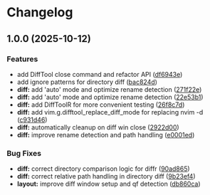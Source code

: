 # Changelog

## 1.0.0 (2025-10-12)


### Features

* add DiffTool close command and refactor API ([df6943e](https://github.com/deathbeam/difftool.nvim/commit/df6943e29ebbb6faa9c98c63b9a9fa229dc559b2))
* add ignore patterns for directory diff ([bac824d](https://github.com/deathbeam/difftool.nvim/commit/bac824d08d3faa38e3c98ede4d0e1ef64d4a85c1))
* **diff:** add 'auto' mode and optimize rename detection ([271f22e](https://github.com/deathbeam/difftool.nvim/commit/271f22e702e3d19cc151c996f1a52f6e3547084c))
* **diff:** add 'auto' mode and optimize rename detection ([22e53b1](https://github.com/deathbeam/difftool.nvim/commit/22e53b137c00d8a25f6b941928ebbdde99d2d413))
* **diff:** add DiffToolR for more convenient testing ([26f8c7d](https://github.com/deathbeam/difftool.nvim/commit/26f8c7d764eb5d03c01af0a204deb0d895cd1b20))
* **diff:** add vim.g.difftool_replace_diff_mode for replacing nvim -d ([c931d46](https://github.com/deathbeam/difftool.nvim/commit/c931d460d0105236c702709bf0d2268435c0bde4))
* **diff:** automatically cleanup on diff win close ([2922d00](https://github.com/deathbeam/difftool.nvim/commit/2922d00952e1aec60c345c232d9fdf6ecd1e75e6))
* **diff:** improve rename detection and path handling ([e0001ed](https://github.com/deathbeam/difftool.nvim/commit/e0001eda0b2d9e1c51c3456db34268efb4eb74a0))


### Bug Fixes

* **diff:** correct directory comparison logic for diffr ([90ad865](https://github.com/deathbeam/difftool.nvim/commit/90ad86562ae31c5570a8d64e0936bcc2fff3e0db))
* **diff:** correct relative path handling in directory diff ([9b23ef4](https://github.com/deathbeam/difftool.nvim/commit/9b23ef44c32663b3d71d498100132be83b5bd6ea))
* **layout:** improve diff window setup and qf detection ([db860ca](https://github.com/deathbeam/difftool.nvim/commit/db860ca686acc729beb3efad7fcac4e7bb18ba0c))
